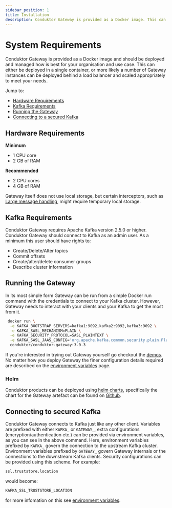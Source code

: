 ```yaml
---
sidebar_position: 1
title: Installation
description: Conduktor Gateway is provided as a Docker image. This can be deployed however you wish within your environment.
---
```


# System Requirements

Conduktor Gateway is provided as a Docker image and should be deployed and managed how is best for your organisation and use case. This can either be deployed in a single container, or more likely a number of Gateway instances can be deployed behind a load balancer and scaled appropriately to meet your needs.

Jump to:

- [Hardware Requirements](#hardware-requirements)
- [Kafka Requirements](#kafka-requirements)
- [Running the Gateway](#running-the-gateway)
- [Connecting to a secured Kafka](#connecting-to-secured-kafka)

## Hardware Requirements

**Minimum**

- 1 CPU core
- 2 GB of RAM

**Recommended**

- 2 CPU cores
- 4 GB of RAM

Gateway itself does not use local storage, but certain interceptors, such as [Large message handling](/gateway/interceptors/optimize/large-message-and-batch-handling), might require temporary local storage.

## Kafka Requirements

Conduktor Gateway requires Apache Kafka version 2.5.0 or higher. Conduktor Gateway should connect to Kafka as an admin user. As a minimum this user should have rights to:

- Create/Delete/Alter topics
- Commit offsets
- Create/alter/delete consumer groups
- Describe cluster information

## Running the Gateway
In its most simple form Gateway can be run from a simple Docker run command with the credentials to connect to your Kafka cluster. However, Gateway needs to interact with your clients and your Kafka to get the most from it.

```bash
 docker run \
  -e KAFKA_BOOTSTRAP_SERVERS=kafka1:9092,kafka2:9092,kafka3:9092 \
  -e KAFKA_SASL_MECHANISM=PLAIN \
  -e KAFKA_SECURITY_PROTOCOL=SASL_PLAINTEXT \
  -e KAFKA_SASL_JAAS_CONFIG='org.apache.kafka.common.security.plain.PlainLoginModule required username="admin" password="admin-secret";' \
  conduktor/conduktor-gateway:3.0.3
```

If you're interested in trying out Gateway yourself go checkout the [demos](https://github.com/conduktor/conduktor-gateway-demos).
No matter how you deploy Gateway the finer configuration details required are described on the [environment variables](/gateway/configuration/env-variables/) page.

### Helm
Conduktor products can be deployed using [helm charts](https://helm.conduktor.io), specifically the chart for the Gateway artefact can be found on [Github](https://github.com/conduktor/conduktor-public-charts/blob/main/charts/gateway/README.md).

## Connecting to secured Kafka

Conduktor Gateway connects to Kafka just like any other client. Variables are prefixed with either `KAFKA_` or `GATEWAY_`, extra configurations (encryption/authentication etc.) can be provided via environment variables, as you can see in the above command. 
Here, environment variables prefixed by `KAFKA_` govern the connection to the upstream Kafka cluster.
Environment variables prefixed by `GATEWAY_` govern Gateway internals or the connections to the downstream Kafka clients.
Security configurations can be provided using this scheme. For example:

```bash
ssl.truststore.location
```

would become:

```bash
KAFKA_SSL_TRUSTSTORE_LOCATION
```

for more infomation on this see [environment variables](/gateway/configuration/env-variables/).
